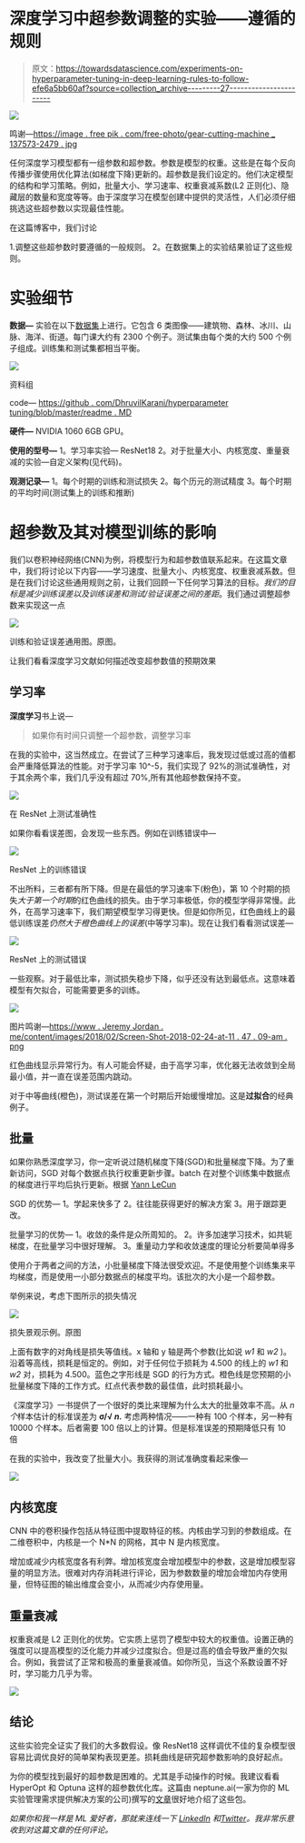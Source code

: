 # 深度学习中超参数调整的实验——遵循的规则

> 原文：<https://towardsdatascience.com/experiments-on-hyperparameter-tuning-in-deep-learning-rules-to-follow-efe6a5bb60af?source=collection_archive---------27----------------------->

![](img/8e7476edae45331bbf78f9b5b38ed361.png)

鸣谢—[https://image . free pik . com/free-photo/gear-cutting-machine _ 137573-2479 . jpg](https://image.freepik.com/free-photo/gear-cutting-machine_137573-2479.jpg)

任何深度学习模型都有一组参数和超参数。参数是模型的权重。这些是在每个反向传播步骤使用优化算法(如梯度下降)更新的。超参数是我们设定的。他们决定模型的结构和学习策略。例如，批量大小、学习速率、权重衰减系数(L2 正则化)、隐藏层的数量和宽度等等。由于深度学习在模型创建中提供的灵活性，人们必须仔细挑选这些超参数以实现最佳性能。

在这篇博客中，我们讨论

1.调整这些超参数时要遵循的一般规则。
2。在数据集上的实验结果验证了这些规则。

# 实验细节

**数据—** 实验在以下[数据集](https://www.kaggle.com/puneet6060/intel-image-classification)上进行。它包含 6 类图像——建筑物、森林、冰川、山脉、海洋、街道。每门课大约有 2300 个例子。测试集由每个类的大约 500 个例子组成。训练集和测试集都相当平衡。

![](img/b53de69bd4c31e6138b9b6f8b797513c.png)

资料组

code—
[https://github . com/DhruvilKarani/hyperparameter tuning/blob/master/readme . MD](https://github.com/DhruvilKarani/HyperParameterTuning/blob/master/README.md)

**硬件—**
NVIDIA 1060 6GB GPU。

**使用的型号—** 1。学习率实验— ResNet18
2。对于批量大小、内核宽度、重量衰减的实验—自定义架构(见代码)。

**观测记录—** 1。每个时期的训练和测试损失
2。每个历元的测试精度
3。每个时期的平均时间(测试集上的训练和推断)

# 超参数及其对模型训练的影响

我们以卷积神经网络(CNN)为例，将模型行为和超参数值联系起来。在这篇文章中，我们将讨论以下内容——学习速度、批量大小、内核宽度、权重衰减系数。但是在我们讨论这些通用规则之前，让我们回顾一下任何学习算法的目标。*我们的目标是减少训练误差以及训练误差和测试/验证误差之间的差距*。我们通过调整超参数来实现这一点

![](img/d4316d0a715ae6328690086e9c7b19aa.png)

训练和验证误差通用图。原图。

让我们看看深度学习文献如何描述改变超参数值的预期效果

## 学习率

**深度学习**书上说—

> 如果你有时间只调整一个超参数，调整学习率

在我的实验中，这当然成立。在尝试了三种学习速率后，我发现过低或过高的值都会严重降低算法的性能。对于学习率 10^-5，我们实现了 92%的测试准确性，对于其余两个率，我们几乎没有超过 70%,所有其他超参数保持不变。

![](img/56c16ecb1fbab3dbdd1160ce2b0d21c0.png)

在 ResNet 上测试准确性

如果你看看误差图，会发现一些东西。例如在训练错误中—

![](img/1a1425bcc054bd13d1be0ec82504bd2e.png)

ResNet 上的训练错误

不出所料，三者都有所下降。但是在最低的学习速率下(粉色)，第 10 个时期的损失*大于第一个时期*的红色曲线的损失。由于学习率极低，你的模型学得非常慢。此外，在高学习速率下，我们期望模型学习得更快。但是如你所见，红色曲线上的最低训练误差*仍然大于橙色曲线上的误差*(中等学习率)。现在让我们看看测试误差—

![](img/ee8b92a50a90ed1918cf7c3668579c2a.png)

ResNet 上的测试错误

一些观察。对于最低比率，测试损失稳步下降，似乎还没有达到最低点。这意味着模型有欠拟合，可能需要更多的训练。

![](img/45de1da5eda82cdb5476c2c59dc09ba3.png)

图片鸣谢—[https://www . Jeremy Jordan . me/content/images/2018/02/Screen-Shot-2018-02-24-at-11 . 47 . 09-am . png](https://www.jeremyjordan.me/content/images/2018/02/Screen-Shot-2018-02-24-at-11.47.09-AM.png)

红色曲线显示异常行为。有人可能会怀疑，由于高学习率，优化器无法收敛到全局最小值，并一直在误差范围内跳动。

对于中等曲线(橙色)，测试误差在第一个时期后开始缓慢增加。这是**过拟合**的经典例子。

## 批量

如果你熟悉深度学习，你一定听说过随机梯度下降(SGD)和批量梯度下降。为了重新访问，SGD 对每个数据点执行权重更新步骤。batch 在对整个训练集中数据点的梯度进行平均后执行更新。根据 [Yann LeCun](http://yann.lecun.com/exdb/publis/pdf/lecun-98b.pdf)

SGD 的优势—
1。学起来快多了
2。往往能获得更好的解决方案
3。用于跟踪更改。

批量学习的优势—
1。收敛的条件是众所周知的。
2。许多加速学习技术，如共轭梯度，在批量学习中很好理解。
3。重量动力学和收敛速度的理论分析要简单得多

使用介于两者之间的方法，小批量梯度下降法很受欢迎。不是使用整个训练集来平均梯度，而是使用一小部分数据点的梯度平均。该批次的大小是一个超参数。

举例来说，考虑下图所示的损失情况

![](img/5dac5548ace50142caabce1f9eb17ef3.png)

损失景观示例。原图

上面有数字的对角线是损失等值线。x 轴和 y 轴是两个参数(比如说 *w1* 和 *w2* )。沿着等高线，损耗是恒定的。例如，对于任何位于损耗为 4.500 的线上的 *w1* 和 *w2* 对，损耗为 4.500。蓝色之字形线是 SGD 的行为方式。橙色线是您预期的小批量梯度下降的工作方式。红点代表参数的最佳值，此时损耗最小。

《深度学习》一书提供了一个很好的类比来理解为什么太大的批量效率不高。从 *n 个*样本估计的标准误差为 **σ/√ *n.*** 考虑两种情况——一种有 100 个样本，另一种有 10000 个样本。后者需要 100 倍以上的计算。但是标准误差的预期降低只有 10 倍

在我的实验中，我改变了批量大小。我获得的测试准确度看起来像—

![](img/79e268ddb774184a25e178a9969a161b.png)

## 内核宽度

CNN 中的卷积操作包括从特征图中提取特征的核。内核由学习到的参数组成。在二维卷积中，内核是一个 N*N 的网格，其中 N 是内核宽度。

增加或减少内核宽度各有利弊。增加核宽度会增加模型中的参数，这是增加模型容量的明显方法。很难对内存消耗进行评论，因为参数数量的增加会增加内存使用量，但特征图的输出维度会变小，从而减少内存使用量。

## 重量衰减

权重衰减是 L2 正则化的优势。它实质上惩罚了模型中较大的权重值。设置正确的强度可以提高模型的泛化能力并减少过度拟合。但是过高的值会导致严重的欠拟合。例如，我尝试了正常和极高的重量衰减值。如你所见，当这个系数设置不好时，学习能力几乎为零。

![](img/7ed8897a97f535cf8ca3378128cb3582.png)

## 结论

这些实验完全证实了我们的大多数假设。像 ResNet18 这样调优不佳的复杂模型很容易比调优良好的简单架构表现更差。损耗曲线是研究超参数影响的良好起点。

为你的模型找到最好的超参数是困难的。尤其是手动操作的时候。我建议看看 HyperOpt 和 Optuna 这样的超参数优化库。这篇由 neptune.ai(一家为你的 ML 实验管理需求提供解决方案的公司)撰写的[文章](https://neptune.ai/blog/optuna-vs-hyperopt)很好地介绍了这些包。

*如果你和我一样是 ML 爱好者，那就来连线一下* [*LinkedIn*](https://www.linkedin.com/in/dhruvil-karani/) *和*[*Twitter*](https://twitter.com/dhruvil_karani)*。我非常乐意收到对这篇文章的任何评论。*